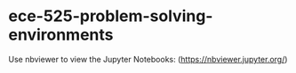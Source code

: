 # ece-525-problem-solving-environments

Use nbviewer to view the Jupyter Notebooks: (https://nbviewer.jupyter.org/)
